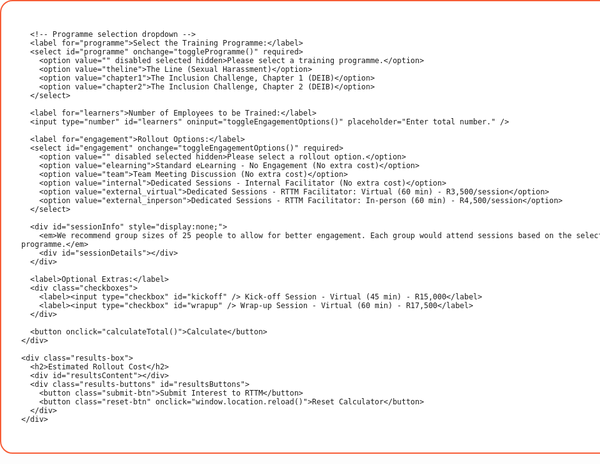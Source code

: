 <html lang="en">
<head>
  <meta charset="UTF-8" />
  <meta name="viewport" content="width=device-width, initial-scale=1.0" />
  <title>Estimated Programme Rollout Cost Calculator</title>
  <style>
    body {
      background-color: transparent;
      font-family: 'Montserrat', sans-serif;
      padding: 0rem;
      margin: 0;
      overflow-x: hidden;
    }

    .container {
      display: flex;
      flex-direction: column;
      align-items: flex-start;
      width: 100%;
      max-width: 1600px;
      margin: 0 auto;
      gap: 2rem;
      box-sizing: border-box;
      padding-left: 0;
      padding-right: 0;
    }

    @media (min-width: 1024px) {
      .container {
        flex-direction: row;
        justify-content: space-between;
        align-items: flex-start;
      }
    }

    .calculator {
      background-color: #ffffff;
      border: 2px solid #F75C36;
      border-radius: 20px;
      padding: 2rem;
      width: 1025px;
      box-sizing: border-box;
    }

    .results-box {
      background-color: #F75D36;
      border-radius: 25px;
      padding: 2rem;
      color: white;
      width: 550px;
      display: flex;
      flex-direction: column;
      justify-content: flex-start;
      box-sizing: border-box;
    }

    h1 {
      font-family: 'Montserrat', sans-serif;
      font-weight: 700;
      font-size: 33px;
      text-align: center;
      margin-bottom: 1rem;
      display: none;
    }

    .results-box h2 {
      font-family: 'Montserrat', sans-serif;
      font-weight: 700;
      font-size: 18px;
      text-align: left;
      margin-bottom: 1rem;
    }

    label {
      font-weight: bold;
      font-size: 1.05rem;
      margin-top: 1.5rem;
      display: block;
    }

    select {
      margin-top: 0.5rem;
      width: 100%;
      padding: 0.6rem 1rem;
      font-size: 1rem;
      border: 1px dashed #F87171;
      border-radius: 30px;
      font-family: 'Montserrat', sans-serif;
      background-color: white;
      -webkit-appearance: none;
      -moz-appearance: none;
      appearance: none;
      background: white url('data:image/svg+xml;utf8,<svg fill="%235b01fa" height="20" viewBox="0 0 24 24" width="20" xmlns="http://www.w3.org/2000/svg"><path d="M7 10l5 5 5-5z"/></svg>') no-repeat right 1rem center;
      background-size: 1rem;
      padding-right: 2.5rem;
    }

    input[type="number"] {
      margin-top: 0.5rem;
      width: 100%;
      padding: 0.6rem 1rem;
      font-size: 1rem;
      border: 1px dashed #F87171;
      border-radius: 30px;
      font-family: 'Montserrat', sans-serif;
      background-color: white;
    }

    input[type="number"]::placeholder {
      color: #a6a6a6 !important;
      font-style: italic;
      font-family: 'Montserrat', sans-serif;
    }

    select:invalid {
      color: #a6a6a6 !important;
      font-style: italic;
      font-family: 'Montserrat', sans-serif;
    }

    input[type="number"]:focus,
    select:focus {
      outline: none;
      border: 2px solid #5b01fa;
      color: #000;
      font-style: normal;
    }

    .checkboxes label {
      display: flex;
      align-items: center;
      gap: 0.5rem;
      margin-top: 0.5rem;
      font-weight: 400;
      font-size: 1rem;
    }

    .checkboxes input[type="checkbox"] {
      accent-color: #5b01fa;
      transform: scale(1.2);
    }

    button {
      margin-top: 2rem;
      width: 100%;
      padding: 1rem;
      font-size: 1.2rem;
      background-color: #F75D36;
      color: white;
      border: none;
      border-radius: 30px;
      cursor: pointer;
      font-family: 'Montserrat', sans-serif;
      text-align: center;
    }

    .results-line-item {
      font-size: 0.8rem;
      font-family: 'Montserrat', sans-serif;
      display: flex;
      justify-content: space-between;
      margin: 0.5rem 0;
    }

    .results-line-item span:last-child {
      font-weight: bold;
    }

    .results-box .line {
      border-top: 1px dotted white;
      margin: 1rem 0;
    }

    .total-line {
      font-size: 1rem;
      font-weight: bold;
      display: flex;
      justify-content: space-between;
    }

    .results-buttons {
      margin-top: 0.5rem;
      display: none;
      flex-direction: column;
      gap: 0.05rem !important;
    }

    .results-buttons button {
      border-radius: 20px;
      padding: 0.4rem 0.8rem;
      font-size: 0.8rem;
      font-family: 'Montserrat', sans-serif;
      font-weight: 400;
      text-align: left;
      width: 100%;
    }

    .submit-btn {
      background: white;
      color: #000;
      border: 1px dashed #5b01fa;
    }

    .reset-btn {
      background: #5b01fa;
      color: white;
    }

    #sessionInfo em {
      text-align: center;
      display: block;
      margin-top: 1rem;
      margin-bottom: 1rem;
    }

    .results-note {
      font-size: 0.7rem;
      margin-top: 1rem;
      font-family: 'Montserrat', sans-serif;
    }

    .form-modal {
      display: none;
      position: fixed;
      top: 0;
      left: 0;
      width: 100vw;
      height: 100vh;
      background-color: rgba(0, 0, 0, 0.5);
      justify-content: center;
      align-items: center;
      z-index: 1000;
    }

    .form-content {
      background: white;
      padding: 2rem;
      border-radius: 20px;
      width: 90%;
      max-width: 400px;
      font-family: 'Montserrat', sans-serif;
    }

    .form-content h3 {
      margin-bottom: 1rem;
      font-size: 1.5rem;
    }

    .form-content input,
    .form-content textarea {
      width: 100%;
      padding: 0.5rem;
      margin-bottom: 1rem;
      font-family: 'Montserrat', sans-serif;
      border: 1px solid #ccc;
      border-radius: 10px;
    }

    .form-content button {
      background: #F75D36;
      color: white;
      border: none;
      padding: 0.6rem 1rem;
      border-radius: 10px;
      font-family: 'Montserrat', sans-serif;
      cursor: pointer;
    }
  </style>
</head>
<body>
   <div class="container">
    <div class="calculator">
      <h1>Estimated Programme Rollout Cost Calculator</h1>

      <!-- Programme selection dropdown -->
      <label for="programme">Select the Training Programme:</label>
      <select id="programme" onchange="toggleProgramme()" required>
        <option value="" disabled selected hidden>Please select a training programme.</option>
        <option value="theline">The Line (Sexual Harassment)</option>
        <option value="chapter1">The Inclusion Challenge, Chapter 1 (DEIB)</option>
        <option value="chapter2">The Inclusion Challenge, Chapter 2 (DEIB)</option>
      </select>

      <label for="learners">Number of Employees to be Trained:</label>
      <input type="number" id="learners" oninput="toggleEngagementOptions()" placeholder="Enter total number." />

      <label for="engagement">Rollout Options:</label>
      <select id="engagement" onchange="toggleEngagementOptions()" required>
        <option value="" disabled selected hidden>Please select a rollout option.</option>
        <option value="elearning">Standard eLearning - No Engagement (No extra cost)</option>
        <option value="team">Team Meeting Discussion (No extra cost)</option>
        <option value="internal">Dedicated Sessions - Internal Facilitator (No extra cost)</option>
        <option value="external_virtual">Dedicated Sessions - RTTM Facilitator: Virtual (60 min) - R3,500/session</option>
        <option value="external_inperson">Dedicated Sessions - RTTM Facilitator: In-person (60 min) - R4,500/session</option>
      </select>

      <div id="sessionInfo" style="display:none;">
        <em>We recommend group sizes of 25 people to allow for better engagement. Each group would attend sessions based on the selected programme.</em>
        <div id="sessionDetails"></div>
      </div>

      <label>Optional Extras:</label>
      <div class="checkboxes">
        <label><input type="checkbox" id="kickoff" /> Kick-off Session - Virtual (45 min) - R15,000</label>
        <label><input type="checkbox" id="wrapup" /> Wrap-up Session - Virtual (60 min) - R17,500</label>
      </div>

      <button onclick="calculateTotal()">Calculate</button>
    </div>

    <div class="results-box">
      <h2>Estimated Rollout Cost</h2>
      <div id="resultsContent"></div>
      <div class="results-buttons" id="resultsButtons">
        <button class="submit-btn">Submit Interest to RTTM</button>
        <button class="reset-btn" onclick="window.location.reload()">Reset Calculator</button>
      </div>
    </div>
  </div>

<div class="form-modal" id="formModal">
  <div class="form-content">
    <button class="close-form" onclick="document.getElementById('formModal').style.display = 'none';">&times;</button>
    <h3>Submit Your Interest</h3>
    <form method="POST" action="https://formspree.io/f/YOUR_FORM_ID">
      <input type="text" name="name" placeholder="Your Name" required />
      <input type="email" name="email" placeholder="Your Email" required />
      <input type="text" name="company" placeholder="Company Name" required />
      <input type="text" name="programme" id="formProgramme" placeholder="Programme" readonly />
      <input type="text" name="headcount" id="formHeadcount" placeholder="Total Headcount" readonly />
      <textarea name="summary" id="costSummary" rows="6" readonly></textarea>
      <button type="submit">Send</button>
    </form>
    </div>
  </div>

  <script>
    function toggleProgramme() {
      toggleEngagementOptions();
    }

    function toggleEngagementOptions() {
      const learners = parseInt(document.getElementById("learners").value) || 0;
      const engagement = document.getElementById("engagement").value;
      const programme = document.getElementById("programme").value;
      const sessionInfo = document.getElementById("sessionInfo");
      const sessionDetails = document.getElementById("sessionDetails");

      const episodes = programme === "chapter1" ? 7 : programme === "chapter2" ? 5 : 5;

      if (engagement.startsWith("external") && learners > 0) {
        const groups = Math.ceil(learners / 25);
        const sessions = groups * episodes;
        sessionInfo.style.display = "block";
        sessionDetails.innerHTML = `<p><strong>Calculation:</strong> ${learners} learners ÷ 25 pax = ${groups} group(s) × ${episodes} sessions = <strong>${sessions} sessions</strong></p>`;
      } else {
        sessionInfo.style.display = "none";
        sessionDetails.innerHTML = "";
      }
    }

    function getContentCost(learners, programme) {
      let rate = 450, cap = 3500000;
      if (programme === "chapter1" || programme === "chapter2") {
        cap = 2000000;
        if (learners > 5000) rate = 300;
        else if (learners > 4000) rate = 375;
        else if (learners > 3000) rate = 400;
        else if (learners > 2000) rate = 425;
        else if (learners > 1000) rate = 450;
        else rate = 500;
      }
      const total = learners * rate;
      return Math.min(total, cap);
    }

    function calculateTotal() {
      const learners = parseInt(document.getElementById("learners").value) || 0;
      const engagement = document.getElementById("engagement").value;
      const programme = document.getElementById("programme").value;
      const kickoff = document.getElementById("kickoff").checked;
      const wrapup = document.getElementById("wrapup").checked;

      const contentCost = getContentCost(learners, programme);

      let engagementCost = 0;
      if (engagement.startsWith("external")) {
        const episodes = programme === "chapter1" ? 7 : programme === "chapter2" ? 5 : 5;
        const groups = Math.ceil(learners / 25);
        const sessions = groups * episodes;
        const rate = engagement === "external_virtual" ? 3500 : 4500;
        engagementCost = sessions * rate;
      }

      let resultsHTML = '';
      resultsHTML += `<div class='results-line-item'><span>Content Cost:</span><span>R${contentCost.toLocaleString()}</span></div>`;

      if (engagementCost > 0) {
        resultsHTML += `<div class='results-line-item'><span>Facilitation Cost:</span><span>R${engagementCost.toLocaleString()}</span></div>`;
      }

      if (kickoff) {
        resultsHTML += `<div class='results-line-item'><span>Kick-off Cost:</span><span>R15,000</span></div>`;
      }
      if (wrapup) {
        resultsHTML += `<div class='results-line-item'><span>Wrap-up Cost:</span><span>R17,500</span></div>`;
      }

      const extrasCost = (kickoff ? 15000 : 0) + (wrapup ? 17500 : 0);
      const totalCost = contentCost + engagementCost + extrasCost;

      resultsHTML += `<div class="line"></div>`;
      resultsHTML += `<div class='total-line'><span>Total Estimated Cost</span><span>R${totalCost.toLocaleString()}</span></div>`;
      resultsHTML += `<div class="line"></div>`;
      resultsHTML += `<p class="results-note">This estimated pricing is intended as a guideline only. Final costs may vary based on budget negotiations and the use of different rollout options within the same project.</p>`;

      document.getElementById("resultsContent").innerHTML = resultsHTML;
      document.getElementById("resultsButtons").style.display = "flex";
    }

function showFormWithSummary() {
  const summary = document.getElementById("resultsContent").innerText;
  const programme = document.getElementById("programme").options[document.getElementById("programme").selectedIndex].text;
  const headcount = document.getElementById("learners").value;

  document.getElementById("formProgramme").value = programme;
  document.getElementById("formHeadcount").value = headcount;
  document.getElementById("costSummary").value = summary;
  document.getElementById("formModal").style.display = "flex";
}

    document.querySelector('.submit-btn').addEventListener('click', showFormWithSummary);
  </script>
</body>
</html>
